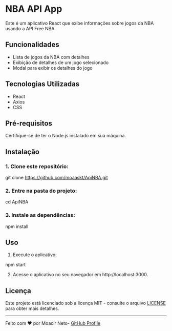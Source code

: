 # NBA API App

Este é um aplicativo React que exibe informações sobre jogos da NBA usando a API Free NBA.

## Funcionalidades

- Lista de jogos da NBA com detalhes
- Exibição de detalhes de um jogo selecionado
- Modal para exibir os detalhes do jogo

## Tecnologias Utilizadas

- React
- Axios
- CSS

## Pré-requisitos

Certifique-se de ter o Node.js instalado em sua máquina.

## Instalação

### 1. Clone este repositório:
   
git clone https://github.com/moaaskt/ApiNBA.git


### 2. Entre na pasta do projeto:
cd ApiNBA


### 3. Instale as dependências:
npm install


## Uso

1. Execute o aplicativo:

npm start


2. Acesse o aplicativo no seu navegador em http://localhost:3000.

## Licença

Este projeto está licenciado sob a licença MIT - consulte o arquivo [LICENSE](LICENSE) para obter mais detalhes.

---

Feito com ❤️ por Moacir Neto- [GitHub Profile](https://github.com/moaaskt)






